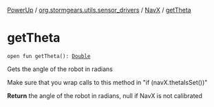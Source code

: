[PowerUp](../../index.md) / [org.stormgears.utils.sensor_drivers](../index.md) / [NavX](index.md) / [getTheta](./get-theta.md)

# getTheta

`open fun getTheta(): `[`Double`](https://kotlinlang.org/api/latest/jvm/stdlib/kotlin/-double/index.html)

Gets the angle of the robot in radians

 Make sure that you wrap calls to this method in "if (navX.thetaIsSet())"

**Return**
the angle of the robot in radians, null if NavX is not calibrated

